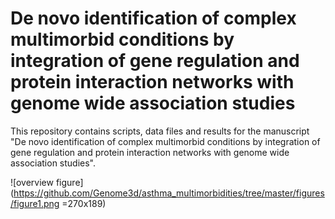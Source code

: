 # De novo identification of complex multimorbid conditions by integration of gene regulation and protein interaction networks with genome wide association studies

This repository contains scripts, data files and results for the manuscript "De novo identification of complex multimorbid conditions by integration of gene regulation and protein interaction networks with genome wide association studies".

![overview figure](https://github.com/Genome3d/asthma_multimorbidities/tree/master/figures/figure1.png =270x189)

